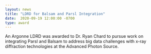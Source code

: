 ```yaml
---
layout: news
title: "LDRD for Balsam and Parsl Integration" 
date:  2020-09-19 12:00:00 -0700
type: award
---
```


An Argonne LDRD was awarded to Dr. Ryan Chard to pursue work on integrating Parsl and Balsam to address big data challenges with x-ray diffraction technologies at the Advanced Photon Source.
